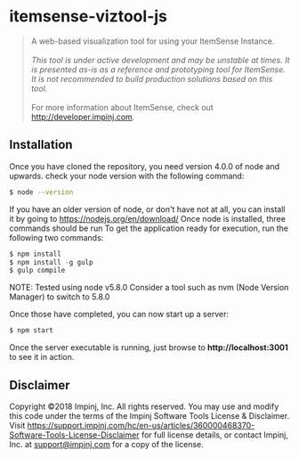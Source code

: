 # itemsense-viztool-js
> A web-based visualization tool for using your ItemSense Instance. <br/><br/>
*This tool is under active development and may be unstable at times.  It is presented as-is as a reference and prototyping tool for ItemSense.  It is not recommended to build production solutions based on this tool.*
<br/> <br/>
For more information about ItemSense, check out http://developer.impinj.com.


## Installation
Once you have cloned the repository, you need version 4.0.0 of node and upwards. check your node version with the following command:
```bash
$ node --version
```
If you have an older version of node, or don't have not at all, you can install it by going to https://nodejs.org/en/download/
Once node is installed, three commands should be run
To get the application ready for execution, run the following two commands:
```javascript
$ npm install
$ npm install -g gulp
$ gulp compile
```
NOTE:  Tested using node v5.8.0
Consider a tool such as nvm (Node Version Manager) to switch to 5.8.0

Once those have completed, you can now start up a server:
```javascript
$ npm start
```

Once the server executable is running, just browse to **http://localhost:3001** to see it in action.  

## Disclaimer
Copyright ©2018 Impinj, Inc. All rights reserved.
You may use and modify this code under the terms of the Impinj Software Tools License & Disclaimer.
Visit https://support.impinj.com/hc/en-us/articles/360000468370-Software-Tools-License-Disclaimer
for full license details, or contact Impinj, Inc. at support@impinj.com for a copy of the license.



